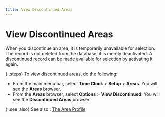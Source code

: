 ```yaml
---
title: View Discontinued Areas
---
```


# View Discontinued Areas


When you discontinue an area, it is temporarily unavailable for selection.  The record is not deleted from the database, it is merely deactivated.  A discontinued record can be made available for selection by activating  it again.


{:.steps}
To view discontinued areas, do the following:

- From the main  menu bar, select **Time Clock** >  **Setup** > **Areas**.  You will see the **Areas** browser.
- From the **Areas** browser, select **Options**  > **View Discontinued**. You will  see the **Discontinued Areas** browser.



{:.see_also}
See also
: [The Area Profile]({{site.tc_baseurl}}/visitors/areas/the_area_profile.html)
